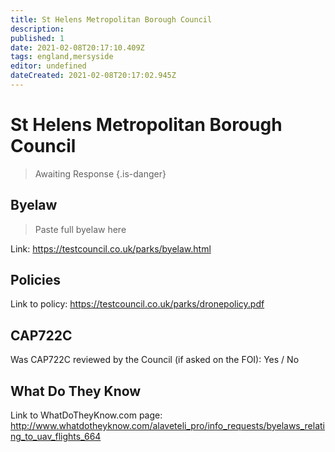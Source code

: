 ```yaml
---
title: St Helens Metropolitan Borough Council
description:
published: 1
date: 2021-02-08T20:17:10.409Z
tags: england,mersyside
editor: undefined
dateCreated: 2021-02-08T20:17:02.945Z
---
```


# St Helens Metropolitan Borough Council
>  Awaiting Response
> {.is-danger}

## Byelaw
> Paste full byelaw here

Link:
https://testcouncil.co.uk/parks/byelaw.html

## Policies
Link to policy:
https://testcouncil.co.uk/parks/dronepolicy.pdf

## CAP722C

Was CAP722C reviewed by the Council (if asked on the FOI): Yes / No

## What Do They Know

Link to WhatDoTheyKnow.com page:
http://www.whatdotheyknow.com/alaveteli_pro/info_requests/byelaws_relating_to_uav_flights_664

